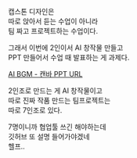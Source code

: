 캡스톤 디자인은  
따로 앉아서 듣는 수업이 아니라  
팀 짜고 프로젝트하는 수업이다.  

그래서 이번에 2인이서 AI 창작물 만들고  
PPT 만들어서 수업 때 발표하는 게 과제다.  

[AI BGM - 캔바 PPT URL](https://www.canva.com/design/DAGhYT2rATY/XhWHwaJh9ohwt1q11OeFVg/view?utm_content=DAGhYT2rATY&utm_campaign=designshare&utm_medium=link2&utm_source=uniquelinks&utlId=haaf25b5bf8)  

2인조로 만드는 게 AI 창작물이고  
따로 진짜 작품 만드는 팀프로젝트는  
따로 7인조로 있다.  

7명이니까 협업툴 쓰긴 해야하는데  
깃허브 또 설명 들어가야겠네  
헬프..  




